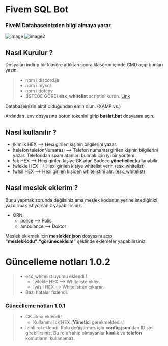 # Fivem SQL Bot
### FiveM Databaseinizden bilgi almaya yarar.
![image](https://i.imgur.com/MNRbibv.png) ![image2](https://i.imgur.com/9QFENK8.png)

## Nasıl Kurulur ?

Dosyaları indirip bir klasöre attıktan sonra klasörün içinde CMD açıp bunları yazın.
> * npm i discord.js
> * npm i mysql
> * npm i dotenv
> * (İSTEĞE GÖRE) **esx_whitelist** scriptini kurun. [Link](https://github.com/esx-framework/esx_whitelist)

<p>Databaseinizin aktif olduğundan emin olun. (XAMP vs.)</p>
<p>Ardından .env dosyasına botun tokenini girip <strong>baslat.bat</strong> dosyasını açın.</p>


## Nasıl kullanılır ?

* !kimlik HEX --> Hexi girilen kişinin bilgilerini yazar.
* !telefon telefonNumarası --> Telefon numarası girilen kişinin bilgilerini yazar. Telefondan spam atanları bulmak için iyi bir yöntem.
* !ck HEX --> Hexi girilen kişiye CK atar. Sadece **yöneticiler** kullanabilir.
* !wlekle HEX --> Hexi girilen kişiye whitelist verir. (esx_whitelist)
* !wlsil HEX --> Hexi girilen kişiden whitelistini alır. (esx_whitelist)

## Nasıl meslek eklerim ?

Bunu yapmak zorunda değilsiniz ama meslek kodunun yerine istediğinizi yazdırmak istiyorsanız yapabilirsiniz.
* ÖRN: 
  * police --> Polis
  * ambulance --> Doktor

Meslek eklemek için **meslekler.json** dosyasını açıp **"meslekKodu":"görünecekİsim"** şeklinde eklemeler yapabilirsiniz.

# Güncelleme notları 1.0.2
> * esx_whitelist uyumu eklendi !
>   * !wlekle HEX --> Whiteliste ekler.
>   * !wlsil HEX --> Whitelistten çıkartır.
> * Bazı hatalar fixlendi.


### Güncelleme notları 1.0.1
> * CK atma eklendi !
>   * Kullanım: !ck HEX (**Yönetici** gerekmektedir.)
> * İzinli rol eklendi. Rolü değiştirmek için **config.json**'dan ID sini girebilirsiniz. Bu role sahip olmayanlar **kimlik** ve **telefon** komutlarını kullanamaz.
